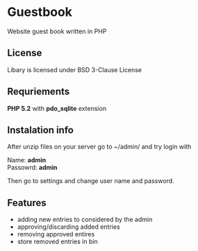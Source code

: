 # Guestbook
Website guest book written in PHP


## License
Libary is licensed under BSD 3-Clause License

## Requriements
**PHP 5.2** with **pdo_sqlite** extension

## Instalation info
After unzip files on your server go to ~/admin/ and try login with 

Name: **admin**  
Passowrd: **admin**

Then go to settings and change user name and password.

## Features
- adding new entries to considered by the admin
- approving/discarding added entries
- removing approved entires
- store removed entries in bin
